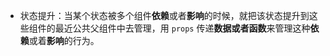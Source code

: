 - 状态提升：当某个状态被多个组件**依赖**或者**影响**的时候，就把该状态提升到这些组件的最近公共父组件中去管理，用 `props` 传递**数据或者函数**来管理这种**依赖**或着**影响**的行为。